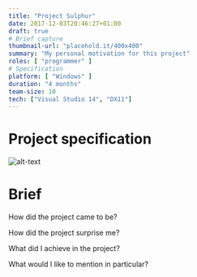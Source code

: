 ```yaml
---
title: "Project Sulphur"
date: 2017-12-03T20:46:27+01:00
draft: true
# Brief capture
thumbnail-url: "placehold.it/400x400"
summary: "My personal motivation for this project"
roles: [ "programmer" ]
# Specification
platform: [ "Windows" ]
duration: "4 months"
team-size: 10
tech: ["Visual Studio 14", "DX11"]
---
```


# Project specification
![alt-text](placehold.it/400x400)

# Brief
How did the project came to be?

How did the project surprise me?

What did I achieve in the project?

What would I like to mention in particular?

